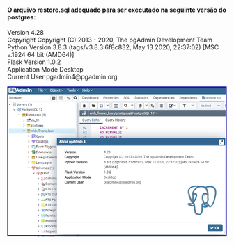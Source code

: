 
<h4>O arquivo restore.sql adequado para ser executado na seguinte versão do postgres:</h4>
<p>Version 4.28<br>
  Copyright Copyright (C) 2013 - 2020, The pgAdmin Development Team<br>
  Python Version 3.8.3 (tags/v3.8.3:6f8c832, May 13 2020, 22:37:02) [MSC v.1924 64 bit (AMD64)]<br>
  Flask Version 1.0.2<br>
  Application Mode Desktop<br>
  Current User pgadmin4@pgadmin.org</p>
  <p><img src="/3-img/postgres_script_fixed0.png"></p>
